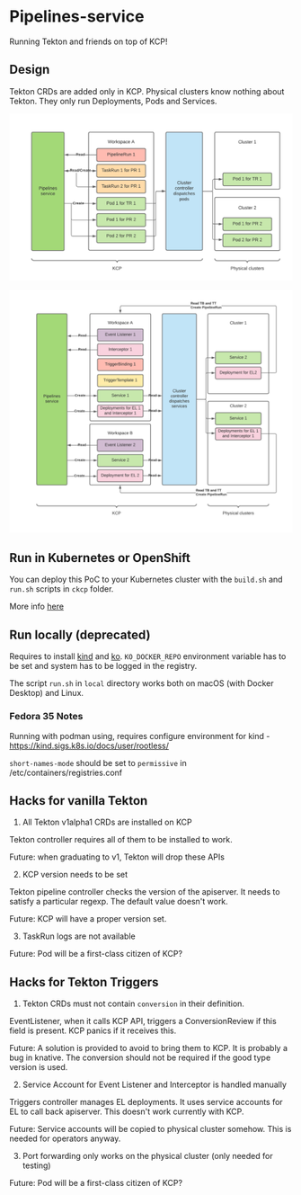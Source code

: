 # Pipelines-service

Running Tekton and friends on top of KCP!

## Design

Tekton CRDs are added only in KCP. 
Physical clusters know nothing about Tekton. They only run Deployments, Pods and Services.

![Vanilla Tekton](./images/vanilla.png)


![Tekton Triggers](./images/triggers.png)

## Run in Kubernetes or OpenShift

You can deploy this PoC to your Kubernetes cluster with the `build.sh` and `run.sh` scripts in `ckcp` folder.

More info [here](https://github.com/openshift-pipelines/pipelines-service/tree/main/ckcp)

## Run locally (deprecated)

Requires to install [kind](https://github.com/kubernetes-sigs/kind) and [ko](https://github.com/google/ko).
`KO_DOCKER_REPO` environment variable has to be set and system has to be logged in the registry.

The script `run.sh` in `local` directory works both on macOS (with Docker Desktop) and Linux.

### Fedora 35 Notes
Running with podman using, requires configure environment for kind - https://kind.sigs.k8s.io/docs/user/rootless/

`short-names-mode` should be set to `permissive` in /etc/containers/registries.conf


## Hacks for vanilla Tekton

1. All Tekton v1alpha1 CRDs are installed on KCP

Tekton controller requires all of them to be installed to work.

Future: when graduating to v1, Tekton will drop these APIs

2. KCP version needs to be set

Tekton pipeline controller checks the version of the apiserver. It needs to satisfy a particular regexp.
The default value doesn't work.

Future: KCP will have a proper version set.

3. TaskRun logs are not available

Future: Pod will be a first-class citizen of KCP?

## Hacks for Tekton Triggers

1. Tekton CRDs must not contain `conversion` in their definition.

EventListener, when it calls KCP API, triggers a ConversionReview if this field is present.
KCP panics if it receives this.

Future: A solution is provided to avoid to bring them to KCP.
It is probably a bug in knative. The conversion should not be required if the good type version is used.

2. Service Account for Event Listener and Interceptor is handled manually

Triggers controller manages EL deployments. It uses service accounts for EL to call back apiserver. 
This doesn't work currently with KCP. 

Future: Service accounts will be copied to physical cluster somehow. This is needed for operators anyway.

3. Port forwarding only works on the physical cluster (only needed for testing)

Future: Pod will be a first-class citizen of KCP?
